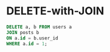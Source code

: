 # DELETE-with-JOIN

```sql
DELETE a, b FROM users a
JOIN posts b
ON a.id = b.user_id
WHERE a.id = 1;
```